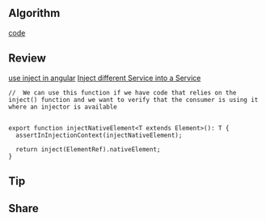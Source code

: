 ## Algorithm

[code](/images/temp/haha-2024-01-21.png)

## Review

[use inject in angular](https://medium.com/netanelbasal/understanding-angular-injection-context-18a0780ede2d)
[Inject different Service into a Service](https://medium.com/@kelly-kh-woo/angular-inject-different-service-to-service-522abbcc960a)

```
//  We can use this function if we have code that relies on the inject() function and we want to verify that the consumer is using it where an injector is available


export function injectNativeElement<T extends Element>(): T {
  assertInInjectionContext(injectNativeElement);

  return inject(ElementRef).nativeElement;
}
```

## Tip

## Share
